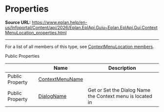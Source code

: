 # Properties

**Source URL:** https://www.eplan.help/en-us/Infoportal/Content/api/2026/Eplan.EplApi.Guiu~Eplan.EplApi.Gui.ContextMenuLocation_properties.html

---

For a list of all members of this type, see [ContextMenuLocation members](Eplan.EplApi.Guiu~Eplan.EplApi.Gui.ContextMenuLocation_members.html).

Public Properties

|  | Name | Description |
| --- | --- | --- |
| Public Property | [ContextMenuName](Eplan.EplApi.Guiu~Eplan.EplApi.Gui.ContextMenuLocation~ContextMenuName.html) |  |
| Public Property | [DialogName](Eplan.EplApi.Guiu~Eplan.EplApi.Gui.ContextMenuLocation~DialogName.html) | Get or Set the Dialog Name the Context menu is located in |



